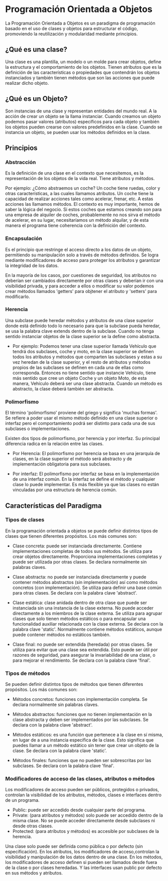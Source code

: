 # Programación Orientada a Objetos
La Programación Orientada a Objetos es un paradigma de programación basado en el uso de clases y objetos para estructurar el código, promoviendo la reutilización y modularidad mediante principios.

## ¿Qué es una clase?
Una clase es una plantilla, un modelo o un molde para crear objetos, define la estructura y el comportamiento de los objetos. Tienen atributos que es la definición de las características o propiedades que contendrán los objetos instanciados y también tienen métodos que son las acciones que puede realizar dicho objeto.

## ¿Qué es un Objeto?
Son instancias de una clase y representan entidades del mundo real.  A la acción de crear un objeto se la llama instanciar.
Cuando creamos un objeto podemos pasar valores (atributos) específicos para cada objeto y también los objetos pueden crearse con valores predefinidos en la clase. Cuando se instancia un objeto, se pueden usar los métodos definidos en la clase. 

## Principios
### Abstracción
Es la definición de una clase en el contexto que necesitemos, es la representación de los objetos de la vida real. Tiene atributos y métodos.

Por ejemplo: ¿Cómo abstraemos un coche? 
Un coche tiene ruedas, color y otras características, a las cuales llamamos atributos. Un coche tiene la capacidad de realizar acciones tales como acelerar, frenar, etc. A estas acciones las llamamos métodos. 
El contexto es muy importante, hemos de saber la lógica del negocio. Si estos coches que estamos creando son para una empresa de alquiler de coches, probablemente no nos sirva el método de acelerar, en su lugar, necesitaríamos un método alquilar, y de esta manera el programa tiene coherencia con la definición del contexto.

### Encapsulación
Es el principio que restringe el acceso directo a los datos de un objeto, permitiendo su manipulación solo a través de métodos definidos. Se logra mediante modificadores de acceso para proteger los atributos y garantizar la integridad de los datos.

En la mayoría de los casos, por cuestiones de seguridad, los atributos no deberían ser cambiados directamente por otras clases y deberían ir con una visibilidad privada, y para acceder a ellos o modificar su valor podemos crear métodos llamados 'getters' para objtener el atributo y 'setters' para modificarlo.

### Herencia 
Una subclase puede heredar métodos y atributos de una clase superior donde está definido todo lo necesario para que la subclase pueda heredar, se usa la palabra clave extends dentro de la subclase. Cuando no tenga sentido instanciar objetos de la clase superior se la define como abstracta.

- Por ejemplo: 
Podemos tener una clase superior llamada Vehículo que tendrá dos subclases, coche y moto, en la clase superior se definen todos los atributos y métodos que comparten las subclases y estas a su vez heredan de la clase superior, y el resto de atributos y métodos propios de las subclases se definen en cada una de ellas como corresponda. Entonces no tiene sentido que instancie Vehículo, tiene más sentido que cree un objeto Coche y un objeto Moto, de esta manera, Vehículo deberá ser una clase abstracta. Cuando un método es abstracto, la clase deberá también ser abstracta.

### Polimorfismo
El término 'polimorfismo' proviene del griego y significa 'muchas formas'. Se refiere a poder usar el mismo método definido en una clase superior o interfaz pero el comportamiento podrá ser distinto para cada una de sus subclases o implementaciones.

Existen dos tipos de polimorfismo, por herencia y por interfaz. Su principal diferencia radica en la relación entre las clases.

- Por Herencia:
El polimorfismo por herencia se basa en una jerarquía de clases, en la clase superior el método será abstracto y de implementación obligatoria para sus subclases.

- Por interfaz:
El polimorfismo por interfaz se basa en la implementación de una interfaz común. En la interfaz se define el método y cualquier clase lo puede implementar. Es más flexible ya que las clases no están vinculadas por una estructura de herencia común.


## Características del Paradigma
### Tipos de clases 
En la programación orientada a objetos se puede definir distintos tipos de clases que tienen diferentes propósitos. Los más comunes son:

- Clase concreta: puede ser instanciada directamente. Contiene implementaciones completas de todos sus métodos. Se utiliza para crear objetos directamente. Proporciona implementaciones completas y puede ser utilizada por otras clases. Se declara normalmente sin palabras claves.

- Clase abstracta: no puede ser instanciada directamente y puede contener métodos abstractos (sin implementación) así como métodos concretos (con implementación). Se utiliza para definir una base común para otras clases. Se declara con la palabra clave 'abstract'.

- Clase estática: clase anidada dentro de otra clase que puede ser instanciada sin una instancia de la clase externa. No puede acceder directamente a los miembros de la clase externa. Se utiliza para agrupar clases que solo tienen métodos estáticos o para encapsular una funcionalidad auxiliar relacionada con la clase externa. Se declara con la palabra clave 'static'. Normalmente contiene métodos estáticos, aunque puede contener métodos no estáticos también. 

- Clase final: no puede ser extendida (heredada) por otras clases. Se utiliza para evitar que una clase sea extendida. Esto puede ser útil por razones de seguridad, para asegurar la invariabilidad de una clase, o para mejorar el rendimiento. Se declara con la palabra clave 'final'.

### Tipos de métodos
Se pueden definir distintos tipos de métodos que tienen diferentes propósitos. Los más comunes son:

- Métodos concretos: funciones con implementación completa. Se declara normalmente sin palabras claves.

- Métodos abstractos: funciones que no tienen implementación en la clase abstracta y deben ser implementados por las subclases. Se declara con la palabra clave 'abstract'.

- Métodos estáticos: es una función que pertenece a la clase en sí misma, en lugar de a una instancia específica de la clase. Esto significa que puedes llamar a un método estático sin tener que crear un objeto de la clase. Se declara con la palabra clave 'static'.

- Métodos finales: funciones que no pueden ser sobrescritas por las subclases. Se declara con la palabra clave 'final'.

### Modificadores de acceso de las clases, atributos o métodos
Los modificadores de acceso pueden ser públicos, protegidos o privados, controlan la visibilidad de los atributos, métodos, clases e interfaces dentro de un programa.

- Public: puede ser accedido desde cualquier parte del programa.
- Private: (para atributos y métodos) solo puede ser accedido dentro de la misma clase. No se puede acceder directamente desde subclases ni desde otras clases.
- Protected: (para atributos y métodos) es accesible por subclases de la herencia.

Una clase solo puede ser definida como pública o por defecto (sin especificación). En los atributos, los modificadores de acceso,controlan la visibilidad y manipulación de los datos dentro de una clase. En los métodos, los modificadores de acceso definen si pueden ser llamados desde fuera de la clase o por clases heredadas. Y las interfaces usan public por defecto en sus métodos y atributos.